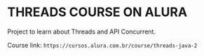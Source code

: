 # THREADS COURSE ON ALURA #

Project to learn about Threads and API Concurrent.

Course link: `https://cursos.alura.com.br/course/threads-java-2`